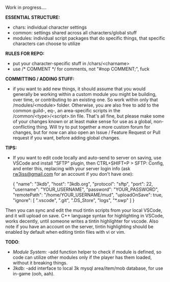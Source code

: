 Work in progress....

**ESSENTIAL STRUCTURE:**
* chars: individual character settings
* common: settings shared across all characters/global stuff
* modules: individual script packages that do specific things, that specific characters can choose to utilize


**RULES FOR REPO:**
* put your character-specific stuff in /chars/\<charname\>
* use /* COMMENT */ for comments, not "#nop COMMENT;", fuck


**COMMITTING / ADDING STUFF:**
* if you want to add new things, it should assume that you would generally be working within a custom module you might be building, over time, or contributing to an existing one. So work within only that /modules/\<module\> folder. Otherwise, you are also free to add to the common guild-, eq-, an area-specific scripts in the /common/\<type\>/\<script\>.tin file. That's all fine, but please make some of your changes known or at least make sense for use as a global, non-conflicting thing. Will try to put together a more custom forum for changes, but for now can also open an Issue / Feature Request or Pull request if you want, before adding global changes. 

**TIPS:**
* If you want to edit code locally and auto-send to server on saving, use VSCode and install "SFTP" plugin, then CTRL+SHIFT+P > SFTP: Config, and enter this, replacing with your server login info (ask rw3iss@gmail.com for an account if you don't have one):

    {
        "name": "3kdb",
        "host": "3kdb.org",
        "protocol": "sftp",
        "port": 22,
        "username": "YOUR_USERNAME",
        "password": "YOUR_PASSWORD",
        "remotePath": "/home/YOUR_USERNAME/mud",
        "uploadOnSave": true,
        "ignore": [
            ".vscode",
            ".git",
            ".DS_Store",
            "logs",
            "*.swp"
        ]
    }

Then you can sync and edit the mud tintin scripts from your local VSCode, and it will upload on save. C++ language syntax for highlighting in VSCode, works decently, until someone writes a tintin highlighter for vscode. Also note if you have an account on the server, tintin highlighting should be enabled by default when editing tintin files with vi or vim.

**TODO**:
* *Module System:*
    -add function helper to check if module is defined, so code can utilize other modules only if the player has them loaded, without it breaking things.
* *3kdb:*
    -add interface to local 3k mysql area/item/mob database, for use in-game (ooh, aah).
